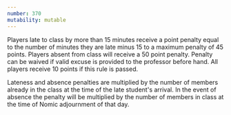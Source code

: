```yaml
---
number: 370
mutability: mutable
---
```


Players late to class by more than 15 minutes receive a point penalty equal to the number of minutes they are late minus 15 to a maximum penalty of 45 points. Players absent from class will receive a 50 point penalty. Penalty can be waived if valid excuse is provided to the professor before hand. All players receive 10 points if this rule is passed.

Lateness and absence penalties are multiplied by the number of members already in the class at the time of the late student's arrival.
In the event of absence the penalty will be multiplied by the number of members in class at the time of Nomic adjournment of that day.
